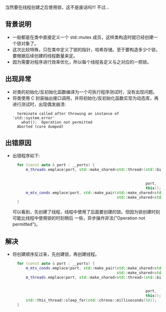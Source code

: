 
当然要在线程创建之后使用锁，这不是废话吗!!! 不过...

## 背景说明
- 一般都是在类中直接定义一个 std::mutex 成员，这样类构造时就已经创建一个锁对象了。
- 这次比较特殊，只在类中定义了锁的指针，哈希存储。至于要构造多少个锁，要根据后续创建的线程数量来定。
- 因为需要对程序进行效率优化，所以每个线程各定义与之对应的一把锁。

## 出现异常
- 对类的初始化/反初始化函数编译为一个可执行程序测试时，没有出现问题。
- 将类使用 C 封装抽出接口调用，并将初始化/反初始化函数实现为动态库，再进行测试时，出现偶发崩溃:
  ```shell
    terminate called after throwing an instance of 'std::system_error'
      what():  Operation not permitted
    Aborted (core dumped)
  ```

## 出错原因
- 出错程序如下:
  ```c++
    for (const auto & port : __ports) {
        m_threads.emplace(port, std::make_shared<std::thread>(std::bind(client_callback,
                                                                        std::placeholders::_1,
                                                                        std::placeholders::_2),
                                                              port,
                                                              this));
        m_mtx_conds.emplace(port, std::make_pair(std::make_shared<std::mutex>(),
                                                 std::make_shared<std::condition_variable>()));
    }
  ```
  可以看到，先创建了线程，线程中使用了后面要创建的锁。但因为锁创建时刻可能比线程中使用锁的时刻稍后
  一些，异步操作非法("Operation not permitted")。
  
## 解决
- 将创建顺序反过来，先创建锁，再创建线程。
  ```c++
    for (const auto & port : __ports) {
        m_mtx_conds.emplace(port, std::make_pair(std::make_shared<std::mutex>(),
                                                 std::make_shared<std::condition_variable>()));
        m_threads.emplace(port, std::make_shared<std::thread>(std::bind(client_callback,
                                                                        std::placeholders::_1,
                                                                        std::placeholders::_2),
                                                              port,
                                                              this));
        std::this_thread::sleep_for(std::chrono::milliseconds(50));
    }
  ```
